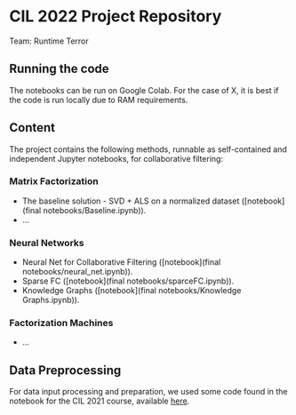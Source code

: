 # CIL 2022 Project Repository

Team: Runtime Terror

## Running the code

The notebooks can be run on Google Colab. For the case of X, it is best if the code is run locally due to RAM requirements.

## Content

The project contains the following methods, runnable as self-contained and independent Jupyter notebooks, for collaborative filtering:

### Matrix Factorization

* The baseline solution - SVD + ALS on a normalized dataset ([notebook](final notebooks/Baseline.ipynb)).
* ...

### Neural Networks

* Neural Net for Collaborative Filtering ([notebook](final notebooks/neural_net.ipynb)).
* Sparse FC ([notebook](final notebooks/sparceFC.ipynb)).
* Knowledge Graphs ([notebook](final notebooks/Knowledge Graphs.ipynb)).

### Factorization Machines

* ...


## Data Preprocessing

For data input processing and preparation, we used some code found in the notebook for the CIL 2021 course, available [here](https://colab.research.google.com/github/dalab/lecture_cil_public/blob/master/exercises/2021/Project_1.ipynb).